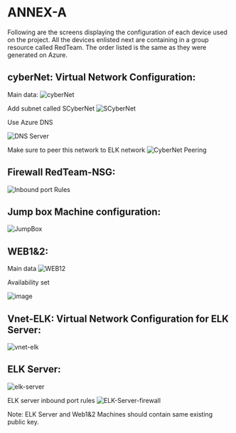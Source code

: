 # ANNEX-A
Following are the screens displaying the configuration of each device used on the project. 
All the devices enlisted next are containing in a group resource called RedTeam.
The order listed is the same as they were generated on Azure.

## cyberNet: Virtual Network Configuration:

Main data:
![cyberNet](https://user-images.githubusercontent.com/64491311/91500211-0af5bc00-e891-11ea-950d-fe251a498c36.png)

Add subnet called SCyberNet
![SCyberNet](https://user-images.githubusercontent.com/64491311/91500220-0fba7000-e891-11ea-8126-23b97de4e7e2.png)

Use Azure DNS

![DNS Server](https://user-images.githubusercontent.com/64491311/91500227-13e68d80-e891-11ea-8863-48ded9f0d608.png)

Make sure to peer this network to ELK network
![CyberNet Peering](https://user-images.githubusercontent.com/64491311/91500234-16e17e00-e891-11ea-90b6-077b700634cd.png)

## Firewall RedTeam-NSG:

![Inbound port Rules](https://user-images.githubusercontent.com/64491311/91501277-498c7600-e893-11ea-898b-61c113dbd523.png)

## Jump box Machine configuration:
    
 
![JumpBox](https://user-images.githubusercontent.com/64491311/91498502-de8c7080-e88d-11ea-8585-1dba94dbcbdc.png)

## WEB1&2:

Main data
![WEB12](https://user-images.githubusercontent.com/64491311/91500882-61afc580-e892-11ea-85d4-366969ca01f5.png)



Availability set

![image](https://user-images.githubusercontent.com/64491311/91514926-fbd53500-e8b5-11ea-99af-e1c05dc7b656.png)

## Vnet-ELK: Virtual Network Configuration for ELK Server:

![vnet-elk](https://user-images.githubusercontent.com/64491311/91515711-c2052e00-e8b7-11ea-8868-dfaba30d7363.png)

## ELK Server:
![elk-server](https://user-images.githubusercontent.com/64491311/91515684-b0238b00-e8b7-11ea-8be9-5a5e48009276.png)

ELK server inbound port rules
![ELK-Server-firewall](https://user-images.githubusercontent.com/64491311/91515705-bd407a00-e8b7-11ea-9b96-54ad13dcc513.png)


Note: ELK Server and Web1&2 Machines should contain same existing public key.

